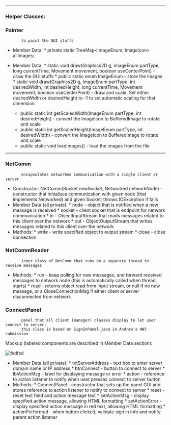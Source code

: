 ***

### Helper Classes:


### Painter 
           to paint the GUI stuffs
* Member Data:
      * private static TreeMap<ImageEnum, ImageIcon> allImages;
      
* Member Data:
      * static void draw(Graphics2D g, ImageEnum partType, long currentTime, Movement movement, boolean useCenterPoint) - draw the GUI stuffs
      * public static enum ImageEnum - store the images
      * static void draw(Graphics2D g, ImageEnum partType, int desiredWidth, int desiredHeight, long currentTime, Movement movement, boolean useCenterPoint) - draw and scale. Set either desiredWidth or desiredHeight to -1 to set automatic scaling for that dimension
     * public static int getScaledWidth(ImageEnum partType, int desiredHeight) - convert the ImageIcon to BufferedImage to rotate and scale
     * public static int getScaledHeight(ImageEnum partType, int desiredWidth) - convert the ImageIcon to BufferedImage to rotate and scale
     * public static void loadImages() - load the images from the file
***

### NetComm
           encapsulates networked communication with a single client or server
* Constructor: NetComm(Socket newSocket, Networked networkNode) - constructor that initializes communication with given node (that implements Networked) and given Socket; throws IOException if fails
* Member Data (all private):
      * node - object that is notified when a new message is received
      * socket - client socket that is endpoint for network communication
      * in - ObjectInputStream that reads messages related to this client over the network
      * out - ObjectOutputStream that writes messages related to this client over the network
* Methods:
      * write - write specified object to output stream
      * close - close connection

### NetCommReader
           inner class of NetComm that runs on a separate thread to receive messages
* Methods:
      * run - keep polling for new messages, and forward received messages to network node (this is automatically called when thread starts)
      * read - returns object read from input stream, or null if no new message, or a CloseConnectionMsg if either client or server disconnected from network

### ConnectPanel
           panel that all client (manager) classes display to let user connect to server;
           this class is based on SignInPanel.java in Andrew's HW3 submission

Mockup (labeled components are described in Member Data section):

![fsdfsd](https://github.com/usc-csci200-fall2012/team11/diff_blob/2ad6e9034a993c18607b54abbe4d23667f3f4627/design/images/image05.png?raw=true)

* Member Data (all private):
      * txtServerAddress - text box to enter server domain name or IP address
      * btnConnect - button to connect to server
      * lblActionMsg - label for displaying message or error
      * action - reference to action listener to notify when user presses connect to server button
* Methods:
      * ConnectPanel - constructor that sets up the panel GUI and stores reference to action listener to notify to connect to server
      * reset - reset text field and action message text
      * setActionMsg - display specified action message, allowing HTML formatting
      * setActionError - display specified action message in red text, allowing HTML formatting
      * actionPerformed - when button clicked, validate sign in info and notify parent action listener